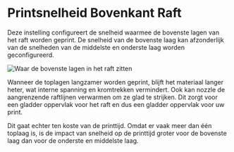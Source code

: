 Printsnelheid Bovenkant Raft
====
Deze instelling configureert de snelheid waarmee de bovenste lagen van het raft worden geprint. De snelheid van de bovenste laag kan afzonderlijk van de snelheden van de middelste en onderste laag worden geconfigureerd.

![Waar de bovenste lagen in het raft zitten](../../../articles/images/raft_dimensions_simplified.svg)

Wanneer de toplagen langzamer worden geprint, blijft het materiaal langer heter, wat interne spanning en kromtrekken vermindert. Ook kan nozzle de aangrenzende raftlijnen verwarmen om ze glad te strijken. Dit zorgt voor een gladder oppervlak voor het raft en dus een gladder oppervlak voor uw print.

Dit gaat echter ten koste van de printtijd. Omdat er vaak meer dan één toplaag is, is de impact van snelheid op de printtijd groter voor de bovenste laag dan voor de onderste en middelste laag.
